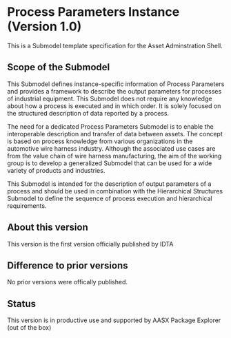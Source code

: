 # Process Parameters Instance (Version 1.0) 

This is a Submodel template specification for the Asset Adminstration Shell.

## Scope of the Submodel 
This Submodel defines instance-specific information of Process Parameters and provides a framework to 
describe the output parameters for processes of industrial equipment. This Submodel does not require any 
knowledge about how a process is executed and in which order. It is solely focused on the structured 
description of data reported by a process.

The need for a dedicated Process Parameters Submodel is to enable the interoperable description and
transfer of data between assets. The concept is based on process knowledge from various organizations in 
the automotive wire harness industry. Although the associated use cases are from the value chain of wire 
harness manufacturing, the aim of the working group is to develop a generalized Submodel that can be used 
for a wide variety of products and industries.

This Submodel is intended for the description of output parameters of a process and should be used in 
combination with the Hierarchical Structures Submodel to define the sequence of process execution and 
hierarchical requirements.

## About this version

This version is the first version officially published by IDTA


## Difference to prior versions

No prior versions were offically published.

## Status

This version is in productive use and supported by AASX Package Explorer (out of the box)
